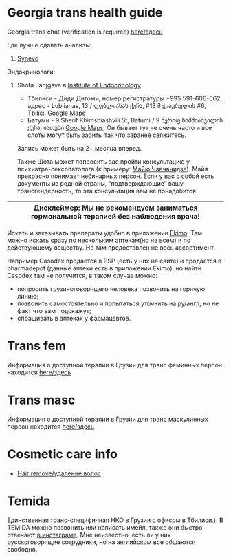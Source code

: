 # Georgia trans health guide

Georgia trans chat (verification is required) [here/здесь](https://t.me/+GcO1KDtSkCYwY2Ey)

Где лучше сдавать анализы:

1. [Synevo](https://synevo.ge/)

Эндокринологи:
1. Shota Janjgava в [Institute of Endocrinology](https://www.facebook.com/endocrinology.ge/)
   * Тбилиси - Диди Дигоми, номер регистратуры +995 591-606-662, адрес - Lublianas, 13 / 
     ლუბლიანას ქუჩა, #13 მ ჭიაურელის #6, Tbilisi. 
     [Google Maps](https://www.google.com/maps/place/%E1%83%94%E1%83%9C%E1%83%93%E1%83%9D%E1%83%99%E1%83%A0%E1%83%98%E1%83%9C%E1%83%9D%E1%83%9A%E1%83%9D%E1%83%92%E1%83%98%E1%83%98%E1%83%A1+%E1%83%94%E1%83%A0%E1%83%9D%E1%83%95%E1%83%9C%E1%83%A3%E1%83%9A%E1%83%98+%E1%83%98%E1%83%9C%E1%83%A1%E1%83%A2%E1%83%98%E1%83%A2%E1%83%A3%E1%83%A2%E1%83%98/@41.7725462,44.7727772,16.25z/data=!4m6!3m5!1s0x40446d926b625555:0x56883baa3716f879!8m2!3d41.7728243!4d44.7765744!16s%2Fg%2F11h84zxj9s)
   * Батуми - 9 Sherif Khimshiashvili St, Batumi / 9 შერიფ ხიმშიაშვილის ქუჩა, ბათუმი [Google Maps](https://www.google.com/maps/place/%E1%83%94%E1%83%9C%E1%83%93%E1%83%9D%E1%83%99%E1%83%A0%E1%83%98%E1%83%9C%E1%83%9D%E1%83%9A%E1%83%9D%E1%83%92%E1%83%98%E1%83%98%E1%83%A1+%E1%83%94%E1%83%A0%E1%83%9D%E1%83%95%E1%83%9C%E1%83%A3%E1%83%9A%E1%83%98+%E1%83%98%E1%83%9C%E1%83%A1%E1%83%A2%E1%83%98%E1%83%A2%E1%83%A3%E1%83%A2%E1%83%98/@41.6440128,41.6173047,18.5z/data=!4m6!3m5!1s0x406786723ed42555:0x810a280331ec9afe!8m2!3d41.6439344!4d41.6177412!16s%2Fg%2F11dxdkndzz). 
     Он бывает тут не очень часто и все слоты могут быть забиты так что заранее свяжитесь.
   
   Запись может быть на 2+ месяца вперед.
   

   Также Шота может попросить вас пройти консультацию у психиатра-сексопатолога 
   (к примеру: [Майю Чавчанидзе](https://www.facebook.com/maia.tchavtchanidze)). Майя прекрасно понимает небинарных персон. 
   Если у вас с собой есть документы из родной страны, “подтверждающие” вашу трансгендерность, то эта консультация 
   вам не понадобится. 



| Дисклеймер: Мы не рекомендуем заниматься гормональной терапией без наблюдения врача! |
| ------------------------------------------------------------------------------------ |

Искать и заказывать препараты удобно в приложении [Ekimo](https://ekimo.ge/).
Там можно искать сразу по нескольким аптекам(но не всем) и по действующему веществу.
Но там предоставлен не весь ассортимент.

Например Casodex продается в PSP (есть у них на сайте) и продается в
pharmadepot (данные аптеки есть в приложении Ekimo), но найти Casodex там не
получится, в таком случае можно:

- попросить грузиноговорящего человека позвонить на горячую линию;
- позвонить самостоятельно и попытаться уточнить на ру/англ, но не факт что вам
  подскажут;
- спрашивать в аптеках у фармацевтов.

# Trans fem

Информация о доступной терапии в Грузии для транс феминных персон находится
[here/здесь](transfem.md)

# Trans masc

Информация о доступной терапии в Грузии для транс маскулинных персон находится
[here/здесь](transmasc.md)

# Cosmetic care info

- [Hair remove/удаление волос](hair_remove.md)

# Temida

Единственная транс-специфичная НКО в Грузии с офисом в Тбилиси.). В TEMIDA можно позвонить или написать имейл, 
также они быстро отвечают [в инстаграме](https://www.instagram.com/temidainsta/). Мне неизвестно, есть ли у них 
русскоговорящие сотрудники, но на английском все общаются свободно.